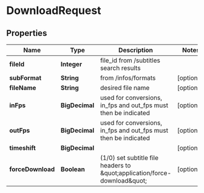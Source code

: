 

# DownloadRequest



## Properties

| Name | Type | Description | Notes |
|------------ | ------------- | ------------- | -------------|
|**fileId** | **Integer** | file_id from /subtitles search results |  |
|**subFormat** | **String** | from /infos/formats |  [optional] |
|**fileName** | **String** | desired file name |  [optional] |
|**inFps** | **BigDecimal** | used for conversions, in_fps and out_fps must then be indicated |  [optional] |
|**outFps** | **BigDecimal** | used for conversions, in_fps and out_fps must then be indicated |  [optional] |
|**timeshift** | **BigDecimal** |  |  [optional] |
|**forceDownload** | **Boolean** | (1/0) set subtitle file headers to \&quot;application/force-download\&quot; |  [optional] |



